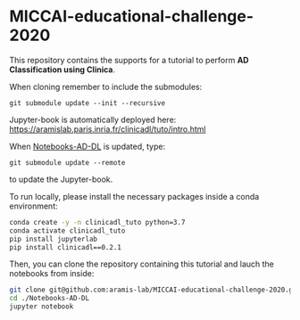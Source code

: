 # MICCAI-educational-challenge-2020

This repository contains the supports for a tutorial to perform **AD
Classification using Clinica**.

When cloning remember to include the submodules:
```
git submodule update --init --recursive
```

Jupyter-book is automatically deployed here:
https://aramislab.paris.inria.fr/clinicadl/tuto/intro.html


When [Notebooks-AD-DL](https://github.com/aramis-lab/Notebooks-AD-DL) is
updated, type:
```
git submodule update --remote
```
to update the Jupyter-book.

To run locally, please install the necessary packages inside a conda environment:

```bash
conda create -y -n clinicadl_tuto python=3.7
conda activate clinicadl_tuto
pip install jupyterlab
pip install clinicadl==0.2.1
```

Then, you can clone the repository containing this tutorial and lauch the
notebooks from inside:

```bash 
git clone git@github.com:aramis-lab/MICCAI-educational-challenge-2020.git
cd ./Notebooks-AD-DL
jupyter notebook
```
